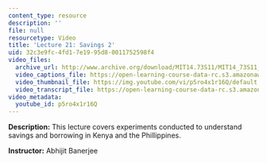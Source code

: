 ```yaml
---
content_type: resource
description: ''
file: null
resourcetype: Video
title: 'Lecture 21: Savings 2'
uid: 32c3e9fc-4fd1-7e19-95d8-0011752598f4
video_files:
  archive_url: http://www.archive.org/download/MIT14.73S11/MIT14_73S11_lec21_300k.mp4
  video_captions_file: https://open-learning-course-data-rc.s3.amazonaws.com/14-73-the-challenge-of-world-poverty-spring-2011/82fa21510a4b575995a818525e3345f3_p5ro4x1r16Q.vtt
  video_thumbnail_file: https://img.youtube.com/vi/p5ro4x1r16Q/default.jpg
  video_transcript_file: https://open-learning-course-data-rc.s3.amazonaws.com/14-73-the-challenge-of-world-poverty-spring-2011/e0c55f40777cc76b2048deb96dab4cb2_p5ro4x1r16Q.pdf
video_metadata:
  youtube_id: p5ro4x1r16Q
---
```


**Description:** This lecture covers experiments conducted to understand savings and borrowing in Kenya and the Phillippines.

**Instructor:** Abhijit Banerjee